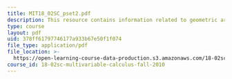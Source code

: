 ```yaml
---
title: MIT18_02SC_pset2.pdf
description: This resource contains information related to geometric argument.
type: course
layout: pdf
uid: 378ff61797746177a933b67e50f1f074
file_type: application/pdf
file_location: >-
  https://open-learning-course-data-production.s3.amazonaws.com/18-02sc-multivariable-calculus-fall-2010/378ff61797746177a933b67e50f1f074_MIT18_02SC_pset2.pdf
course_id: 18-02sc-multivariable-calculus-fall-2010
---
```

